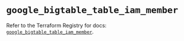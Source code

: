 # `google_bigtable_table_iam_member`

Refer to the Terraform Registry for docs: [`google_bigtable_table_iam_member`](https://registry.terraform.io/providers/hashicorp/google-beta/6.2.0/docs/resources/google_bigtable_table_iam_member).
